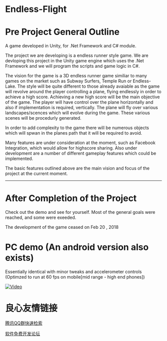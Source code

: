 # Endless-Flight

# Pre Project General Outline

A game developed in Unity, for .Net Framework and C# module.

The project we are developing is a endless runner style game.
We are devloping this project in the Unity game engine which uses the .Net Framework and we will program the scripts and game logic in C#.

The vision for the game is a 3D endless runner game similiar to many games on the market such as Subway Surfers, Temple Run or Endless-Lake.
The style will be quite different to those already avaiable as the game will revolve around the player controlling a plane, flying endlessly in order to achieve a high score. Achieving a new high score will be the main objective of the game. 
The player will have control over the plane horizontally and  also if implementation is required, vertically. 
The plane will fly over various landscapes/scences which will evolve during the game. These various scenes will be procedurly generated.

In order to add complexity to the game there will be numerous objects which will spwan in the planes path that it will be required to avoid.

Many features are under consideration at the moment, such as Facebook Integration, which would allow for highscore sharing. Also under development are a number of different gameplay features which could be implemented.

The basic features outlined above are the main vision and focus of the project at the current moment.

---------------------------------------------------------------------------------------------------------
# After Completion of the Project

Check out the demo and see for yourself. Most of the general goals were reached, and some were exeeded.

The development of the game ceased on Feb 20 , 2018

# PC demo (An android version also exists)
  Essentially identical with minor tweaks and accelerometer controls (Optimzed to run at 60 fps on mobile[mid range - high end phones])

[![Video](http://img.youtube.com/vi/mNdVrW13r0Y/0.jpg)](https://www.youtube.com/watch?v=mNdVrW13r0Y)





 # 良心友情链接

[腾讯QQ群快速检索](http://u.720life.cn/s/8cf73f7c)

[软件免费开发论坛](http://u.720life.cn/s/bbb01dc0)